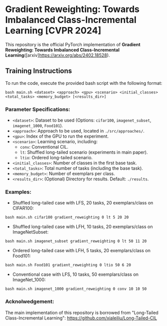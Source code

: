# Gradient Reweighting: Towards Imbalanced Class-Incremental Learning [CVPR 2024] 

This repository is the official PyTorch implementation of **Gradient Reweighting: Towards Imbalanced Class-Incremental Learning**([arxiv]https://arxiv.org/abs/2402.18528).

## Training Instructions

To run the code, execute the provided bash script with the following format:

```
bash main.sh <dataset> <approach> <gpu> <scenario> <initial_classes> <total_tasks> <memory_budget> [<results_dir>]
```

### Parameter Specifications:

- `<dataset>`: Dataset to be used (Options: `cifar100`, `imagenet_subset`, `imagenet_1000`, `Food101`).
- `<approach>`: Approach to be used, located in `./src/approaches/`.
- `<gpu>`: Index of the GPU to run the experiment.
- `<scenario>`: Learning scenario, including:
  - `conv`: Conventional CIL.
  - `lt`: Shuffled long-tailed scenario (experiments in main paper).
  - `ltio`: Ordered long-tailed scenario.
- `<initial_classes>`: Number of classes in the first base task.
- `<total_tasks>`: Total number of tasks (including the base task).
- `<memory_budget>`: Number of exemplars per class.
- `<results_dir>`: (Optional) Directory for results. Default: `./results`.

### Examples:

- Shuffled long-tailed case with LFS, 20 tasks, 20 exemplars/class on CIFAR100:
```
bash main.sh cifar100 gradient_reweighting 0 lt 5 20 20
```

- Shuffled long-tailed case with LFH, 10 tasks, 20 exemplars/class on ImageNetSubset:
```
bash main.sh imagenet_subset gradient_reweighting 0 lt 50 11 20
```

- Ordered long-tailed case with LFH, 5 tasks, 20 exemplars/class on Food101:
```
bash main.sh Food101 gradient_reweighting 0 ltio 50 6 20
```

- Conventional case with LFS, 10 tasks, 50 exemplars/class on ImageNet_1000:
```
bash main.sh imagenet_1000 gradient_reweighting 0 conv 10 10 50
```

### Acknolwedgement:
The main implementation of this repository is borrowed from "Long-Tailed Class-Incremental Learning": https://github.com/xialeiliu/Long-Tailed-CIL
